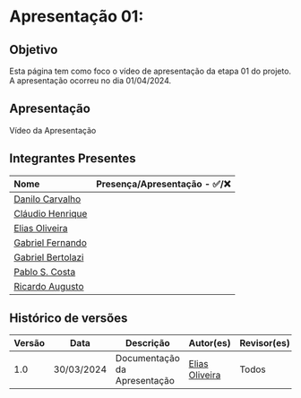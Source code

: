 # Apresentação 01:

## Objetivo
Esta página tem como foco o vídeo de apresentação da etapa 01 do projeto. A apresentação ocorreu no dia 01/04/2024.

## Apresentação

Vídeo da Apresentação

## Integrantes Presentes

Nome | Presença/Apresentação - ✅/❌
:--- | :---:
[Danilo Carvalho](https://github.com/Danilo-Carvalho-Antunes) |
[Cláudio Henrique](https://github.com/claudiohsc)|
[Elias Oliveira](https://github.com/EliasOliver21)|
[Gabriel Fernando](https://github.com/MMcLovin)|
[Gabriel Bertolazi](https://github.com/Bertolazi)|
[Pablo S. Costa](https://github.com/pabloheika)|
[Ricardo Augusto](https://www.github.com/avmricardo)|

## Histórico de versões
Versão |   Data  | Descrição | Autor(es) | Revisor(es)
------ | ---- | ------ | ---------- | ----------
1.0 | 30/03/2024 | Documentação da Apresentação | [Elias Oliveira](https://github.com/EliasOliver21) | Todos